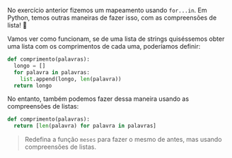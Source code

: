 No exercício anterior fizemos um mapeamento usando `for...in`. Em Python, temos outras maneiras de fazer isso, com as compreensões de lista! :star_struck:

Vamos ver como funcionam, se de uma lista de strings quiséssemos obter uma lista com os comprimentos de cada uma, poderíamos definir:


``` python
def comprimento(palavras):
  longo = []
  for palavra in palavras:
    list.append(longo, len(palavra))
  return longo
```

No entanto, também podemos fazer dessa maneira usando as compreensões de listas:

``` python
def comprimento(palavras):
  return [len(palavra) for palavra in palavras]
```

> Redefina a função `meses` para fazer o mesmo de antes, mas usando compreensões de listas.
